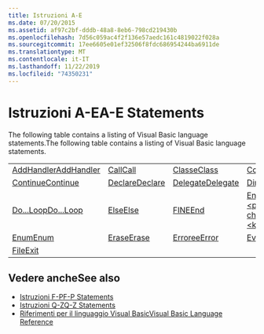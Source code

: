 ```yaml
---
title: Istruzioni A-E
ms.date: 07/20/2015
ms.assetid: af97c2bf-dddb-48a8-8eb6-798cd219430b
ms.openlocfilehash: 7d56c059ac4f2f136e57aedc161c4819022f028a
ms.sourcegitcommit: 17ee6605e01ef32506f8fdc686954244ba6911de
ms.translationtype: MT
ms.contentlocale: it-IT
ms.lasthandoff: 11/22/2019
ms.locfileid: "74350231"
---
```

# <a name="a-e-statements"></a><span data-ttu-id="99560-102">Istruzioni A-E</span><span class="sxs-lookup"><span data-stu-id="99560-102">A-E Statements</span></span>
<span data-ttu-id="99560-103">The following table contains a listing of Visual Basic language statements.</span><span class="sxs-lookup"><span data-stu-id="99560-103">The following table contains a listing of Visual Basic language statements.</span></span>  
  
|||||  
|---|---|---|---|  
|[<span data-ttu-id="99560-104">AddHandler</span><span class="sxs-lookup"><span data-stu-id="99560-104">AddHandler</span></span>](addhandler-statement.md)|[<span data-ttu-id="99560-105">Call</span><span class="sxs-lookup"><span data-stu-id="99560-105">Call</span></span>](call-statement.md)|[<span data-ttu-id="99560-106">Classe</span><span class="sxs-lookup"><span data-stu-id="99560-106">Class</span></span>](class-statement.md)|[<span data-ttu-id="99560-107">Const</span><span class="sxs-lookup"><span data-stu-id="99560-107">Const</span></span>](const-statement.md)|  
|[<span data-ttu-id="99560-108">Continue</span><span class="sxs-lookup"><span data-stu-id="99560-108">Continue</span></span>](continue-statement.md)|[<span data-ttu-id="99560-109">Declare</span><span class="sxs-lookup"><span data-stu-id="99560-109">Declare</span></span>](declare-statement.md)|[<span data-ttu-id="99560-110">Delegate</span><span class="sxs-lookup"><span data-stu-id="99560-110">Delegate</span></span>](delegate-statement.md)|[<span data-ttu-id="99560-111">Dim</span><span class="sxs-lookup"><span data-stu-id="99560-111">Dim</span></span>](dim-statement.md)|  
|[<span data-ttu-id="99560-112">Do...Loop</span><span class="sxs-lookup"><span data-stu-id="99560-112">Do...Loop</span></span>](do-loop-statement.md)|[<span data-ttu-id="99560-113">Else</span><span class="sxs-lookup"><span data-stu-id="99560-113">Else</span></span>](else-statement.md)|[<span data-ttu-id="99560-114">FINE</span><span class="sxs-lookup"><span data-stu-id="99560-114">End</span></span>](end-statement.md)|[<span data-ttu-id="99560-115">End \<parola chiave></span><span class="sxs-lookup"><span data-stu-id="99560-115">End \<keyword></span></span>](end-keyword-statement.md)|  
|[<span data-ttu-id="99560-116">Enum</span><span class="sxs-lookup"><span data-stu-id="99560-116">Enum</span></span>](enum-statement.md)|[<span data-ttu-id="99560-117">Erase</span><span class="sxs-lookup"><span data-stu-id="99560-117">Erase</span></span>](erase-statement.md)|[<span data-ttu-id="99560-118">Erroree</span><span class="sxs-lookup"><span data-stu-id="99560-118">Error</span></span>](error-statement.md)|[<span data-ttu-id="99560-119">Event</span><span class="sxs-lookup"><span data-stu-id="99560-119">Event</span></span>](event-statement.md)|  
|[<span data-ttu-id="99560-120">File</span><span class="sxs-lookup"><span data-stu-id="99560-120">Exit</span></span>](exit-statement.md)||||  
  
## <a name="see-also"></a><span data-ttu-id="99560-121">Vedere anche</span><span class="sxs-lookup"><span data-stu-id="99560-121">See also</span></span>

- [<span data-ttu-id="99560-122">Istruzioni F-P</span><span class="sxs-lookup"><span data-stu-id="99560-122">F-P Statements</span></span>](f-p-statements.md)
- [<span data-ttu-id="99560-123">Istruzioni Q-Z</span><span class="sxs-lookup"><span data-stu-id="99560-123">Q-Z Statements</span></span>](q-z-statements.md)
- [<span data-ttu-id="99560-124">Riferimenti per il linguaggio Visual Basic</span><span class="sxs-lookup"><span data-stu-id="99560-124">Visual Basic Language Reference</span></span>](../index.md)
